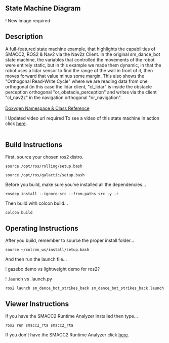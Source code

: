  <h2>State Machine Diagram</h2>

 ! New Image required

 <h2>Description</h2> A full-featured state machine example, that highlights the capabilities of SMACC2, ROS2 & Nav2 via the Nav2z Client. In the original sm_dance_bot state machine, the variables that controlled the movements of the robot were entirely static, but in this example we made them dynamic, in that the robot uses a lidar sensor to find the range of the wall in front of it, then moves forward that value minus some margin. This also shows the "Orthogonal Read-Write Cycle" where we are reading data from one orthogonal (in this case the lidar client, "cl_lidar" is inside the obstacle perception orthogonal "or_obstacle_perception" and writes via the client "cl_nav2z" in the navigation orthogonal "or_navigation".<br></br>
<a href="https://robosoft-ai.github.io/SMACC2_Documentation/master/html/namespacesm__dance__bot__strikes__back.html">Doxygen Namespace & Class Reference</a>

! Updated video url required
To see a video of this state machine in action click <a href="https://www.youtube.com/watch?v=ucMr5Dg6UpU">here</a>.
<br></br>

 <h2>Build Instructions</h2>

First, source your chosen ros2 distro.
```
source /opt/ros/rolling/setup.bash
```
```
source /opt/ros/galactic/setup.bash
```

Before you build, make sure you've installed all the dependencies...

```
rosdep install --ignore-src --from-paths src -y -r
```

Then build with colcon build...

```
colcon build
```
<h2>Operating Instructions</h2>
After you build, remember to source the proper install folder...

```
source ~/colcon_ws/install/setup.bash
```

And then run the launch file...

! gazebo demo vs lightweight demo for ros2?

! .launch vs .launch.py

```
ros2 launch sm_dance_bot_strikes_back sm_dance_bot_strikes_back.launch
```

 <h2>Viewer Instructions</h2>
If you have the SMACC2 Runtime Analyzer installed then type...

```
ros2 run smacc2_rta smacc2_rta
```

If you don't have the SMACC2 Runtime Analyzer click <a href="https://robosoft.ai/product-category/smacc2-runtime-analyzer/">here</a>.
